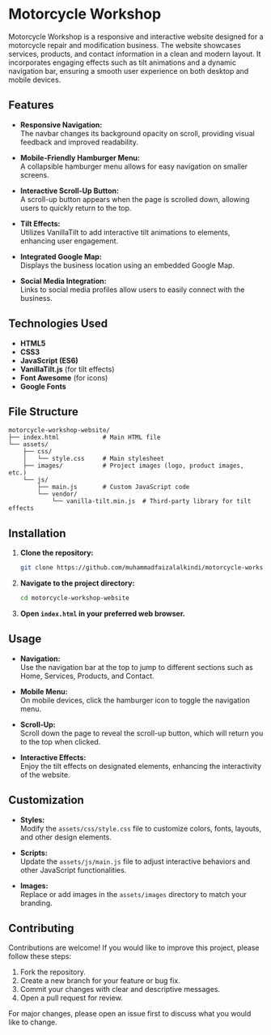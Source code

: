 # Motorcycle Workshop

Motorcycle Workshop is a responsive and interactive website designed for a motorcycle repair and modification business. The website showcases services, products, and contact information in a clean and modern layout. It incorporates engaging effects such as tilt animations and a dynamic navigation bar, ensuring a smooth user experience on both desktop and mobile devices.

## Features

- **Responsive Navigation:**  
  The navbar changes its background opacity on scroll, providing visual feedback and improved readability.

- **Mobile-Friendly Hamburger Menu:**  
  A collapsible hamburger menu allows for easy navigation on smaller screens.

- **Interactive Scroll-Up Button:**  
  A scroll-up button appears when the page is scrolled down, allowing users to quickly return to the top.

- **Tilt Effects:**  
  Utilizes VanillaTilt to add interactive tilt animations to elements, enhancing user engagement.

- **Integrated Google Map:**  
  Displays the business location using an embedded Google Map.

- **Social Media Integration:**  
  Links to social media profiles allow users to easily connect with the business.

## Technologies Used

- **HTML5**
- **CSS3**
- **JavaScript (ES6)**
- **VanillaTilt.js** (for tilt effects)
- **Font Awesome** (for icons)
- **Google Fonts**

## File Structure

```plaintext
motorcycle-workshop-website/
├── index.html            # Main HTML file
└── assets/
    ├── css/
    │   └── style.css     # Main stylesheet
    ├── images/           # Project images (logo, product images, etc.)
    └── js/
        ├── main.js       # Custom JavaScript code
        └── vendor/
            └── vanilla-tilt.min.js  # Third-party library for tilt effects
```

## Installation

1. **Clone the repository:**

   ```bash
   git clone https://github.com/muhammadfaizalalkindi/motorcycle-workshop-website.git
   ```

2. **Navigate to the project directory:**

   ```bash
   cd motorcycle-workshop-website
   ```

3. **Open `index.html` in your preferred web browser.**

## Usage

- **Navigation:**  
  Use the navigation bar at the top to jump to different sections such as Home, Services, Products, and Contact.

- **Mobile Menu:**  
  On mobile devices, click the hamburger icon to toggle the navigation menu.

- **Scroll-Up:**  
  Scroll down the page to reveal the scroll-up button, which will return you to the top when clicked.

- **Interactive Effects:**  
  Enjoy the tilt effects on designated elements, enhancing the interactivity of the website.

## Customization

- **Styles:**  
  Modify the `assets/css/style.css` file to customize colors, fonts, layouts, and other design elements.

- **Scripts:**  
  Update the `assets/js/main.js` file to adjust interactive behaviors and other JavaScript functionalities.

- **Images:**  
  Replace or add images in the `assets/images` directory to match your branding.

## Contributing

Contributions are welcome! If you would like to improve this project, please follow these steps:

1. Fork the repository.
2. Create a new branch for your feature or bug fix.
3. Commit your changes with clear and descriptive messages.
4. Open a pull request for review.

For major changes, please open an issue first to discuss what you would like to change.
